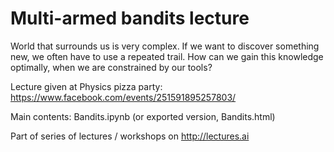 # Multi-armed bandits lecture

World that surrounds us is very complex. If we want to discover something new, we often have to use a repeated trail. How can we gain this knowledge optimally, when we are constrained by our tools?

Lecture given at Physics pizza party: https://www.facebook.com/events/251591895257803/

Main contents: Bandits.ipynb (or exported version, Bandits.html)

Part of series of lectures / workshops on http://lectures.ai
